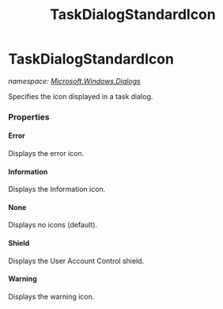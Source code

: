 ﻿---
title: TaskDialogStandardIcon
---

# TaskDialogStandardIcon
_namespace: [Microsoft.Windows.Dialogs](N-Microsoft.Windows.Dialogs.html)_

Specifies the icon displayed in a task dialog.



### Properties

#### Error
Displays the error icon.
#### Information
Displays the Information icon.
#### None
Displays no icons (default).
#### Shield
Displays the User Account Control shield.
#### Warning
Displays the warning icon.

